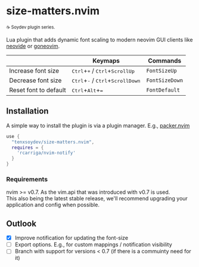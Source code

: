 # size-matters.nvim

<sub>☕ Soydev plugin series.<sub>

Lua plugin that adds dynamic font scaling to modern neovim GUI clients like [neovide][1] or [goneovim][2].

|                       | **Keymaps**                                                          | **Commands**   |
| --------------------- | -------------------------------------------------------------------- | -------------- |
| Increase font size    | <kbd>Ctrl</kbd>+<kbd>+</kbd> / <kbd>Ctrl</kbd>+<kbd>ScrollUp</kbd>   | `FontSizeUp`   |
| Decrease font size    | <kbd>Ctrl</kbd>+<kbd>-</kbd> / <kbd>Ctrl</kbd>+<kbd>ScrollDown</kbd> | `FontSizeDown` |
| Reset font to default | <kbd>Ctrl</kbd>+<kbd>Alt</kbd>+<kbd>=</kbd>                          | `FontDefault`  |

## Installation

A simple way to install the plugin is via a plugin manager. E.g., [packer.nvim][3]

```lua
use {
  "tenxsoydev/size-matters.nvim",
  requires = {
    'rcarriga/nvim-notify'
  }
}
```

### Requirements

nvim >= v0.7. As the vim.api that was introduced with v0.7 is used.<br>
This also being the latest stable release, we'll recommend upgrading your application and config when possible.

## Outlook

-  [x] Improve notification for updating the font-size
-  [ ] Export options. E.g., for custom mappings / notification visibility
-  [ ] Branch with support for versions \< 0.7 (if there is a commuinty need for it)

[1]: https://github.com/neovide/neovide
[2]: https://github.com/akiyosi/goneovim
[3]: https://github.com/wbthomason/packer.nvim
